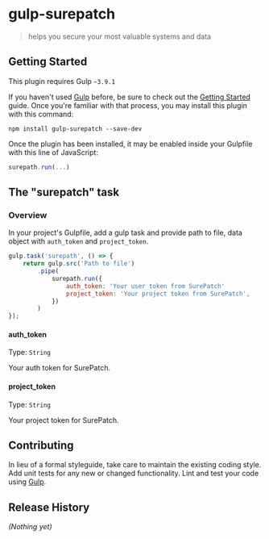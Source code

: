 # gulp-surepatch

> helps you secure your most valuable systems and data

## Getting Started
This plugin requires Gulp `~3.9.1`

If you haven't used [Gulp](https://gulpjs.com/) before, be sure to check out the [Getting Started](https://github.com/gulpjs/gulp/blob/v3.9.1/docs/getting-started.md) guide. Once you're familiar with that process, you may install this plugin with this command:

```shell
npm install gulp-surepatch --save-dev
```

Once the plugin has been installed, it may be enabled inside your Gulpfile with this line of JavaScript:

```js
surepath.run(...)
```

## The "surepatch" task
### Overview
In your project's Gulpfile, add a gulp task and provide path to file, data object with `auth_token` and `project_token`.

```js
gulp.task('surepath', () => {
	return gulp.src('Path to file')
		.pipe(
			surepath.run({
				auth_token: 'Your user token from SurePatch'
				project_token: 'Your project token from SurePatch',
			})
		)
});
```
#### auth_token
Type: `String`

Your auth token for SurePatch.
#### project_token
Type: `String`

Your project token for SurePatch.

## Contributing
In lieu of a formal styleguide, take care to maintain the existing coding style. Add unit tests for any new or changed functionality. Lint and test your code using [Gulp](https://gulpjs.com/).

## Release History
_(Nothing yet)_